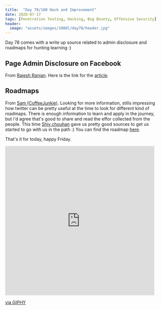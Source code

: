 ```yaml
---
title:  "Day 78/100 Hack and Improvement"
date: 2020-07-17
tags: [Penetration Testing, Hacking, Bug Bounty, Offensive Security]
header: 
  image: "assets/images/100dl/day78/header.jpg"
---
```

Day 78 comes with a write up source related to admin disclosure and roadmaps for hunting learning :)

## Page Admin Disclosure on Facebook

From [Rajesh Ranjan](https://twitter.com/eh_rajesh). Here is the link for the [article](https://medium.com/@sudipshah_66336/the-story-of-my-first-4-digit-bounty-from-facebook-3a29830e03cd).

## Roadmaps

From [Sam (CoffeeJunkie)](https://twitter.com/coffeejunkiee_). Looking for more information, stills impressing how twitter can be pretty useful at the time to look for different kind of roadmaps. There is enough information to learn and apply in the journey, but i'd agree that's good to share and read the effor collected from the people. This time [Shiv chouhan](https://twitter.com/1ndianl33t) gave us pretty good sources to get us started to go with us in the path :) 
You can find the roadmap [here](https://github.com/1ndianl33t/Bug-Bounty-Roadmaps).

That's it for today, happy Friday. 

<iframe src="https://giphy.com/embed/xUOrwaM86djhHaavV6" width="480" height="480" frameBorder="0" class="giphy-embed" allowFullScreen></iframe><p><a href="https://giphy.com/gifs/loop-watch-eye-xUOrwaM86djhHaavV6">via GIPHY</a></p>
